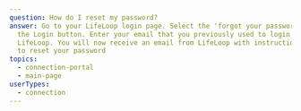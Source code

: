 ```yaml
---
question: How do I reset my password?
answer: Go to your LifeLoop login page. Select the 'forgot your password?' under
  the Login button. Enter your email that you previously used to login to
  LifeLoop. You will now receive an email from LifeLoop with instructions on how
  to reset your password
topics:
  - connection-portal
  - main-page
userTypes:
  - connection
---
```

